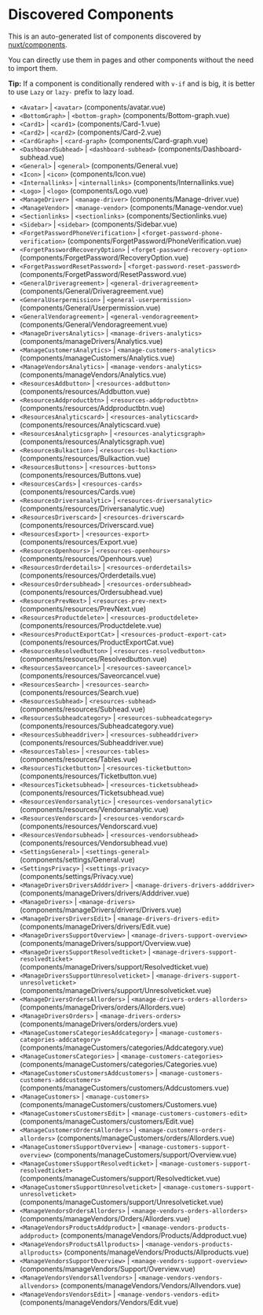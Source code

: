 # Discovered Components

This is an auto-generated list of components discovered by [nuxt/components](https://github.com/nuxt/components).

You can directly use them in pages and other components without the need to import them.

**Tip:** If a component is conditionally rendered with `v-if` and is big, it is better to use `Lazy` or `lazy-` prefix to lazy load.

- `<Avatar>` | `<avatar>` (components/avatar.vue)
- `<BottomGraph>` | `<bottom-graph>` (components/Bottom-graph.vue)
- `<Card1>` | `<card1>` (components/Card-1.vue)
- `<Card2>` | `<card2>` (components/Card-2.vue)
- `<CardGraph>` | `<card-graph>` (components/Card-graph.vue)
- `<DashboardSubhead>` | `<dashboard-subhead>` (components/Dashboard-subhead.vue)
- `<General>` | `<general>` (components/General.vue)
- `<Icon>` | `<icon>` (components/Icon.vue)
- `<Internallinks>` | `<internallinks>` (components/Internallinks.vue)
- `<Logo>` | `<logo>` (components/Logo.vue)
- `<ManageDriver>` | `<manage-driver>` (components/Manage-driver.vue)
- `<ManageVendor>` | `<manage-vendor>` (components/Manage-vendor.vue)
- `<Sectionlinks>` | `<sectionlinks>` (components/Sectionlinks.vue)
- `<Sidebar>` | `<sidebar>` (components/Sidebar.vue)
- `<ForgetPasswordPhoneVerification>` | `<forget-password-phone-verification>` (components/ForgetPassword/PhoneVerification.vue)
- `<ForgetPasswordRecoveryOption>` | `<forget-password-recovery-option>` (components/ForgetPassword/RecoveryOption.vue)
- `<ForgetPasswordResetPassword>` | `<forget-password-reset-password>` (components/ForgetPassword/ResetPassword.vue)
- `<GeneralDriveragreement>` | `<general-driveragreement>` (components/General/Driveragreement.vue)
- `<GeneralUserpermission>` | `<general-userpermission>` (components/General/Userpermission.vue)
- `<GeneralVendoragreement>` | `<general-vendoragreement>` (components/General/Vendoragreement.vue)
- `<ManageDriversAnalytics>` | `<manage-drivers-analytics>` (components/manageDrivers/Analytics.vue)
- `<ManageCustomersAnalytics>` | `<manage-customers-analytics>` (components/manageCustomers/Analytics.vue)
- `<ManageVendorsAnalytics>` | `<manage-vendors-analytics>` (components/manageVendors/Analytics.vue)
- `<ResourcesAddbutton>` | `<resources-addbutton>` (components/resources/Addbutton.vue)
- `<ResourcesAddproductbtn>` | `<resources-addproductbtn>` (components/resources/Addproductbtn.vue)
- `<ResourcesAnalyticscard>` | `<resources-analyticscard>` (components/resources/Analyticscard.vue)
- `<ResourcesAnalyticsgraph>` | `<resources-analyticsgraph>` (components/resources/Analyticsgraph.vue)
- `<ResourcesBulkaction>` | `<resources-bulkaction>` (components/resources/Bulkaction.vue)
- `<ResourcesButtons>` | `<resources-buttons>` (components/resources/Buttons.vue)
- `<ResourcesCards>` | `<resources-cards>` (components/resources/Cards.vue)
- `<ResourcesDriversanalytic>` | `<resources-driversanalytic>` (components/resources/Driversanalytic.vue)
- `<ResourcesDriverscard>` | `<resources-driverscard>` (components/resources/Driverscard.vue)
- `<ResourcesExport>` | `<resources-export>` (components/resources/Export.vue)
- `<ResourcesOpenhours>` | `<resources-openhours>` (components/resources/Openhours.vue)
- `<ResourcesOrderdetails>` | `<resources-orderdetails>` (components/resources/Orderdetails.vue)
- `<ResourcesOrdersubhead>` | `<resources-ordersubhead>` (components/resources/Ordersubhead.vue)
- `<ResourcesPrevNext>` | `<resources-prev-next>` (components/resources/PrevNext.vue)
- `<ResourcesProductdelete>` | `<resources-productdelete>` (components/resources/Productdelete.vue)
- `<ResourcesProductExportCat>` | `<resources-product-export-cat>` (components/resources/ProductExportCat.vue)
- `<ResourcesResolvedbutton>` | `<resources-resolvedbutton>` (components/resources/Resolvedbutton.vue)
- `<ResourcesSaveorcancel>` | `<resources-saveorcancel>` (components/resources/Saveorcancel.vue)
- `<ResourcesSearch>` | `<resources-search>` (components/resources/Search.vue)
- `<ResourcesSubhead>` | `<resources-subhead>` (components/resources/Subhead.vue)
- `<ResourcesSubheadcategory>` | `<resources-subheadcategory>` (components/resources/Subheadcategory.vue)
- `<ResourcesSubheaddriver>` | `<resources-subheaddriver>` (components/resources/Subheaddriver.vue)
- `<ResourcesTables>` | `<resources-tables>` (components/resources/Tables.vue)
- `<ResourcesTicketbutton>` | `<resources-ticketbutton>` (components/resources/Ticketbutton.vue)
- `<ResourcesTicketsubhead>` | `<resources-ticketsubhead>` (components/resources/Ticketsubhead.vue)
- `<ResourcesVendorsanalytic>` | `<resources-vendorsanalytic>` (components/resources/Vendorsanalytic.vue)
- `<ResourcesVendorscard>` | `<resources-vendorscard>` (components/resources/Vendorscard.vue)
- `<ResourcesVendorsubhead>` | `<resources-vendorsubhead>` (components/resources/Vendorsubhead.vue)
- `<SettingsGeneral>` | `<settings-general>` (components/settings/General.vue)
- `<SettingsPrivacy>` | `<settings-privacy>` (components/settings/Privacy.vue)
- `<ManageDriversDriversAdddriver>` | `<manage-drivers-drivers-adddriver>` (components/manageDrivers/drivers/Adddriver.vue)
- `<ManageDrivers>` | `<manage-drivers>` (components/manageDrivers/drivers/Drivers.vue)
- `<ManageDriversDriversEdit>` | `<manage-drivers-drivers-edit>` (components/manageDrivers/drivers/Edit.vue)
- `<ManageDriversSupportOverview>` | `<manage-drivers-support-overview>` (components/manageDrivers/support/Overview.vue)
- `<ManageDriversSupportResolvedticket>` | `<manage-drivers-support-resolvedticket>` (components/manageDrivers/support/Resolvedticket.vue)
- `<ManageDriversSupportUnresolveticket>` | `<manage-drivers-support-unresolveticket>` (components/manageDrivers/support/Unresolveticket.vue)
- `<ManageDriversOrdersAllorders>` | `<manage-drivers-orders-allorders>` (components/manageDrivers/orders/Allorders.vue)
- `<ManageDriversOrders>` | `<manage-drivers-orders>` (components/manageDrivers/orders/orders.vue)
- `<ManageCustomersCategoriesAddcategory>` | `<manage-customers-categories-addcategory>` (components/manageCustomers/categories/Addcategory.vue)
- `<ManageCustomersCategories>` | `<manage-customers-categories>` (components/manageCustomers/categories/Categories.vue)
- `<ManageCustomersCustomersAddcustomers>` | `<manage-customers-customers-addcustomers>` (components/manageCustomers/customers/Addcustomers.vue)
- `<ManageCustomers>` | `<manage-customers>` (components/manageCustomers/customers/Customers.vue)
- `<ManageCustomersCustomersEdit>` | `<manage-customers-customers-edit>` (components/manageCustomers/customers/Edit.vue)
- `<ManageCustomersOrdersAllorders>` | `<manage-customers-orders-allorders>` (components/manageCustomers/orders/Allorders.vue)
- `<ManageCustomersSupportOverview>` | `<manage-customers-support-overview>` (components/manageCustomers/support/Overview.vue)
- `<ManageCustomersSupportResolvedticket>` | `<manage-customers-support-resolvedticket>` (components/manageCustomers/support/Resolvedticket.vue)
- `<ManageCustomersSupportUnresolveticket>` | `<manage-customers-support-unresolveticket>` (components/manageCustomers/support/Unresolveticket.vue)
- `<ManageVendorsOrdersAllorders>` | `<manage-vendors-orders-allorders>` (components/manageVendors/Orders/Allorders.vue)
- `<ManageVendorsProductsAddproduct>` | `<manage-vendors-products-addproduct>` (components/manageVendors/Products/Addproduct.vue)
- `<ManageVendorsProductsAllproducts>` | `<manage-vendors-products-allproducts>` (components/manageVendors/Products/Allproducts.vue)
- `<ManageVendorsSupportOverview>` | `<manage-vendors-support-overview>` (components/manageVendors/Support/Overview.vue)
- `<ManageVendorsVendorsAllvendors>` | `<manage-vendors-vendors-allvendors>` (components/manageVendors/Vendors/Allvendors.vue)
- `<ManageVendorsVendorsEdit>` | `<manage-vendors-vendors-edit>` (components/manageVendors/Vendors/Edit.vue)
